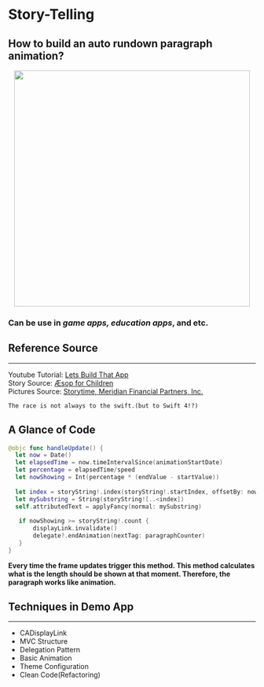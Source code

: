 # Story-Telling
## How to build an auto rundown paragraph animation?
<p align="center" >
  <img src="https://user-images.githubusercontent.com/31400661/54486558-1bee7100-4847-11e9-8604-8cacf6325be6.gif" width="480">
</p>

### Can be use in ***game apps, education apps***, and etc.

## Reference Source
------
Youtube Tutorial: <a href="https://www.youtube.com/watch?v=b3kZH1vfG2U">Lets Build That App</a><br>
Story Source: <a href="http://read.gov/aesop/025.html">Æsop for Children</a><br>
Pictures Source: <a href="https://www.storytimemagazine.com/news/about-stories/growth-mindset-and-reading/">Storytime, </a>
<a href="https://meridianfinancialpartners.com/2016/12/06/the-tortoise-and-the-hare/">Meridian Financial Partners, Inc.</a>

`The race is not always to the swift.(but to Swift 4!?)`

A Glance of Code
------
```swift
@objc func handleUpdate() {
  let now = Date()
  let elapsedTime = now.timeIntervalSince(animationStartDate)
  let percentage = elapsedTime/speed
  let nowShowing = Int(percentage * (endValue - startValue))
        
  let index = storyString!.index(storyString!.startIndex, offsetBy: nowShowing)
  let mySubstring = String(storyString![..<index])
  self.attributedText = applyFancy(normal: mySubstring)
        
   if nowShowing >= storyString!.count {
       displayLink.invalidate()
       delegate?.endAnimation(nextTag: paragraphCounter)
   }
}
```
**Every time the frame updates trigger this method. This method calculates what is the 
length should be shown at that moment. Therefore, the paragraph works like animation.**

## Techniques in Demo App
------
- CADisplayLink
- MVC Structure
- Delegation Pattern
- Basic Animation
- Theme Configuration
- Clean Code(Refactoring)

